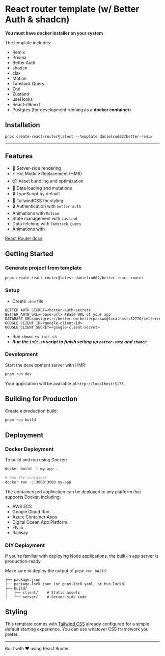 # React router template (w/ Better Auth & shadcn)

**You must have docker installer on your system**

The template includes:

- Remix
- Prisma
- Better Auth
- shadcn
- clsx
- Motion
- Tanstack Query
- Zod
- Zustand
- useHooks
- React-i18next
- Postgres (for development running as a **docker container**)

## Installation

```shellscript
pnpx create-react-router@latest --template danielrod02/better-remix
```
---

## Features

- 🚀 Server-side rendering
- ⚡️ Hot Module Replacement (HMR)
- 📦 Asset bundling and optimization
- 🔄 Data loading and mutations
- 🔒 TypeScript by default
- 🎉 TailwindCSS for styling
- 🔒 Authentication with `better-auth`
- Animations with `Motion`
- State management with `zustand`
- Data fetching with `Tanstack Query`
- Animations with 

[React Router docs](https://reactrouter.com/)

## Getting Started

### Generate project from template

```shellscript
pnpx create-react-router@latest danielrod02/better-react-router
```

### Setup

- Create `.env` file:
```shellscript
BETTER_AUTH_SECRET=<better-auth-secret>
BETTER_AUTH_URL=<base-url> #Base URL of your app
DATABASE_URL=postgres://betterrem:betterpasswd@localhost:32770/betterrem
GOOGLE_CLIENT_ID=<google-client-id>
GOOGLE_CLIENT_SECRET=<google-client-secret>
```
- Run `chmod +x init.sh`
- ***Run the `init.sh` script to finish setting up `better-auth` and `shadcn`***

### Development

Start the development server with HMR:

```bash
pnpm run dev
```

Your application will be available at `http://localhost:5173`.

## Building for Production

Create a production build:

```bash
pnpm run build
```

## Deployment

### Docker Deployment

To build and run using Docker:

```bash
docker build -t my-app .

# Run the container
docker run -p 3000:3000 my-app
```

The containerized application can be deployed to any platform that supports Docker, including:

- AWS ECS
- Google Cloud Run
- Azure Container Apps
- Digital Ocean App Platform
- Fly.io
- Railway

### DIY Deployment

If you're familiar with deploying Node applications, the built-in app server is production-ready.

Make sure to deploy the output of `pnpm run build`

```
├── package.json
├── package-lock.json (or pnpm-lock.yaml, or bun.lockb)
├── build/
│   ├── client/    # Static assets
│   └── server/    # Server-side code
```

## Styling

This template comes with [Tailwind CSS](https://tailwindcss.com/) already configured for a simple default starting experience. You can use whatever CSS framework you prefer.

---

Built with ❤️ using React Router.
